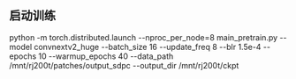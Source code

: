 ## 启动训练
python -m torch.distributed.launch --nproc_per_node=8 main_pretrain.py --model convnextv2_huge --batch_size 16 --update_freq 8 --blr 1.5e-4 --epochs 10 --warmup_epochs 40 --data_path /mnt/rj200t/patches/output_sdpc --output_dir /mnt/rj200t/ckpt


